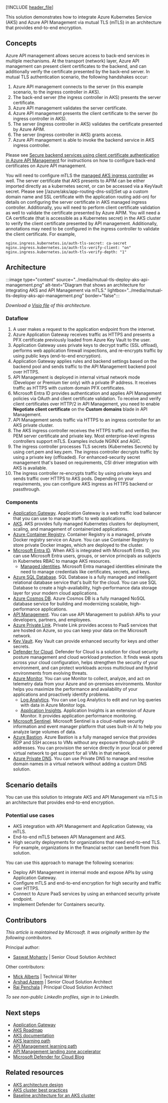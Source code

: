 [!INCLUDE [header_file](../../../includes/sol-idea-header.md)]

This solution demonstrates how to integrate Azure Kubernetes Service (AKS) and Azure API Management via mutual TLS (mTLS) in an architecture that provides end-to-end encryption.

## Concepts

Azure API management allows secure access to back-end services in multiple mechanisms. At the transport (network) layer, Azure API management can present client certificates to the backend, and can additionally verify the certificate presented by the back-end server. In mutual TLS authentication scenario, the following handshakes occur: 

1. Azure API management connects to the server (in this example scenario, to the ingress controller in AKS).
2. The back-end server (the ingress controller in AKS) presents the server certificate.
3. Azure API management validates the server certificate.
4. Azure API management presents the client certificate to the server (to ingress controller in AKS).
5. The server (ingress controller in AKS) validates the certificate presented by Azure APIM.
6. The server (ingress controller in AKS) grants access.
7. Azure API management is able to invoke the backend service in AKS ingress controller.

Please see [Secure backend services using client certificate authentication in Azure API Management](/azure/api-management/api-management-howto-mutual-certificates) for instructions on how to configure back-end certificates on Azure API management. 

You will need to configure mTLS the [managed AKS ingress controller](/azure/aks/app-routing) as well. The server certificate that AKS presents to APIM can be either imported directly as a kubernetes secret, or can be accessed via a KeyVault secret. Please see [/azure/aks/app-routing-dns-ssl](Set up a custom domain name and SSL certificate with the application routing add-on) for details on configuring the server certificate in AKS managed ingress controller. Additionally, you will need to perform client certificate validation as well to validate the certificate presented by Azure APIM. You will need a CA certificate (that is accessible as a Kubernetes secret) in the AKS cluster to verify the client certificate presented by API management. Additionally, annotations may need to be configured in the ingress controller to validate the client certificate. For example, 

`
    nginx.ingress.kubernetes.io/auth-tls-secret: ca-secret
    nginx.ingress.kubernetes.io/auth-tls-verify-client: "on"
    nginx.ingress.kubernetes.io/auth-tls-verify-depth: "1"
`

## Architecture

:::image type="content" source="../media/mutual-tls-deploy-aks-api-management.png" alt-text="Diagram that shows an architecture for integrating AKS and API Management via mTLS." lightbox="../media/mutual-tls-deploy-aks-api-management.png" border="false":::

*Download a [Visio file](https://arch-center.azureedge.net/mutual-tls-for-deploying-aks-and-api-management.vsdx) of this architecture.*

### Dataflow

1. A user makes a request to the application endpoint from the internet.
2. Azure Application Gateway receives traffic as HTTPS and presents a PFX certificate previously loaded from Azure Key Vault to the user.
3. Application Gateway uses private keys to decrypt traffic (SSL offload), performs web application firewall inspections, and re-encrypts traffic by using public keys (end-to-end encryption).
4. Application Gateway applies rules and backend settings based on the backend pool and sends traffic to the API Management backend pool over HTTPS.
5. API Management is deployed in internal virtual network mode (Developer or Premium tier only) with a private IP address. It receives traffic as HTTPS with custom domain PFX certificates.
6. Microsoft Entra ID provides authentication and applies API Management policies via OAuth and client certificate validation. To receive and verify client certificates over HTTP/2 in API Management, you need to enable **Negotiate client certificate** on the **Custom domains** blade in API Management.
7. API Management sends traffic via HTTPS to an ingress controller for an AKS private cluster.
8. The AKS ingress controller receives the HTTPS traffic and verifies the PEM server certificate and private key. Most enterprise-level ingress controllers support mTLS. Examples include NGINX and AGIC.
9. The ingress controller processes TLS secrets (Kubernetes Secrets) by using cert.pem and key.pem. The ingress controller decrypts traffic by using a private key (offloaded). For enhanced-security secret management that's based on requirements, CSI driver integration with AKS is available.
10. The ingress controller re-encrypts traffic by using private keys and sends traffic over HTTPS to AKS pods. Depending on your requirements, you can configure AKS ingress as HTTPS backend or passthrough.

### Components

- [Application Gateway](https://azure.microsoft.com/products/application-gateway). Application Gateway is a web traffic load balancer that you can use to manage traffic to web applications.
- [AKS](https://azure.microsoft.com/services/kubernetes-service). AKS provides fully managed Kubernetes clusters for deployment, scaling, and management of containerized applications.
- [Azure Container Registry](https://azure.microsoft.com/services/container-registry). Container Registry is a managed, private Docker registry service on Azure. You can use Container Registry to store private Docker images, which are deployed to the cluster.
- [Microsoft Entra ID](https://azure.microsoft.com/services/active-directory). When AKS is integrated with Microsoft Entra ID, you can use Microsoft Entra users, groups, or service principals as subjects in Kubernetes RBAC to manage AKS resources.
  - [Managed identities](/azure/active-directory/managed-identities-azure-resources). Microsoft Entra managed identities eliminate the need to manage credentials like certificates, secrets, and keys.
- [Azure SQL Database](https://azure.microsoft.com/services/sql-database). SQL Database is a fully managed and intelligent relational database service that's built for the cloud. You can use SQL Database to create a high-availability, high-performance data storage layer for your modern cloud applications.
- [Azure Cosmos DB](https://azure.microsoft.com/services/cosmos-db). Azure Cosmos DB is a fully managed NoSQL database service for building and modernizing scalable, high-performance applications.
- [API Management](https://azure.microsoft.com/products/api-management). You can use API Management to publish APIs to your developers, partners, and employees.
- [Azure Private Link](https://azure.microsoft.com/products/private-link). Private Link provides access to PaaS services that are hosted on Azure, so you can keep your data on the Microsoft network.
- [Key Vault](https://azure.microsoft.com/products/key-vault). Key Vault can provide enhanced security for keys and other secrets.
- [Defender for Cloud](https://azure.microsoft.com/products/defender-for-cloud). Defender for Cloud is a solution for cloud security posture management and cloud workload protection. It finds weak spots across your cloud configuration, helps strengthen the security of your environment, and can protect workloads across multicloud and hybrid environments from evolving threats.
- [Azure Monitor](https://azure.microsoft.com/products/monitor). You can use Monitor to collect, analyze, and act on telemetry data from your Azure and on-premises environments. Monitor helps you maximize the performance and availability of your applications and proactively identify problems.
  - [Log Analytics](/azure/azure-monitor/logs/log-analytics-overview). You can use Log Analytics to edit and run log queries with data in Azure Monitor logs.
  - [Application Insights](/azure/azure-monitor/app/app-insights-overview). Application Insights is an extension of Azure Monitor. It provides application performance monitoring.
- [Microsoft Sentinel](https://azure.microsoft.com/products/microsoft-sentinel). Microsoft Sentinel is a cloud-native security information and event manager platform that uses built-in AI to help you analyze large volumes of data.
- [Azure Bastion](https://azure.microsoft.com/products/azure-bastion). Azure Bastion is a fully managed service that provides RDP and SSH access to VMs without any exposure through public IP addresses. You can provision the service directly in your local or peered virtual network to get support for all VMs in that network.
- [Azure Private DNS](/azure/dns/private-dns-privatednszone). You can use Private DNS to manage and resolve domain names in a virtual network without adding a custom DNS solution.

## Scenario details

You can use this solution to integrate AKS and API Management via mTLS in an architecture that provides end-to-end encryption.

### Potential use cases

- AKS integration with API Management and Application Gateway, via mTLS.
- End-to-end mTLS between API Management and AKS.
- High security deployments for organizations that need end-to-end TLS. For example, organizations in the financial sector can benefit from this solution.

You can use this approach to manage the following scenarios:

- Deploy API Management in internal mode and expose APIs by using Application Gateway.
- Configure mTLS and end-to-end encryption for high security and traffic over HTTPS.  
- Connect to Azure PaaS services by using an enhanced security private endpoint.
- Implement Defender for Containers security.

## Contributors

*This article is maintained by Microsoft. It was originally written by the following contributors.*

Principal author:

- [Saswat Mohanty](https://www.linkedin.com/in/saswat-mohanty-97511315a) | Senior Cloud Solution Architect

Other contributors:

- [Mick Alberts](https://www.linkedin.com/in/mick-alberts-a24a1414) | Technical Writer
- [Arshad Azeem](https://www.linkedin.com/in/arshadazeem) | Senior Cloud Solution Architect
- [Raj Penchala](https://www.linkedin.com/in/rajpenchala) | Principal Cloud Solution Architect

*To see non-public LinkedIn profiles, sign in to LinkedIn.*

## Next steps

- [Application Gateway](/azure/application-gateway/overview)
- [AKS Roadmap](https://github.com/Azure/AKS/projects/1)
- [AKS documentation](/azure/aks/intro-kubernetes)
- [AKS learning path](/training/paths/intro-to-kubernetes-on-azure)  
- [API Management learning path](/training/modules/explore-api-management)
- [API Management landing zone accelerator](https://github.com/Azure/apim-landing-zone-accelerator)
- [Microsoft Defender for Cloud Blog](https://techcommunity.microsoft.com/t5/microsoft-defender-for-cloud/bg-p/MicrosoftDefenderCloudBlog)

## Related resources

- [AKS architecture design](../../reference-architectures/containers/aks-start-here.md)
- [AKS cluster best practices](/azure/aks/best-practices)
- [Baseline architecture for an AKS cluster](../../reference-architectures/containers/aks/baseline-aks.yml)
